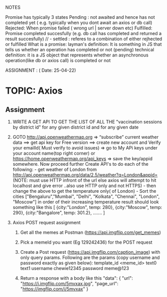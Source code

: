 NOTES

Promise has typically 3 states
    Pending : not awaited and hence has not completed yet ( e.g. typically when you dont await an axios or db call)
    Rejected: When promise failed ( wrong url | server down etc)
    Fulfilled: Promise completed succesfully (e.g. db call has completed and returned a result succesfully) // - settled : referes to a combination of either rejhected or fulfilled
What is a promise:
    layman's definition: It is something in JS that tells us whether an operation has completed or not (pending)
    technical definition: it is a JS object that represents whether an asynchronous operation(like db or axios call) is completed or not

ASSIGNMENT  : ( Date: 25-04-22) 

# TOPIC: Axios

## Assignment

1. WRITE A GET API TO GET THE LIST OF ALL THE "vaccination sessions by district id" for any given district id and for any given date

2. GOTO http://api.openweathermap.org => “subscribe” current weather data ==> get api key for Free version ==> create new account and Verify your emailId( Must verify to avoid issues) => go to My APi keys under your account name(top right corner) or https://home.openweathermap.org/api_keys => save the key/appid somewhere. Now proceed further Create API's to do each of the following: - get weather of London from http://api.openweathermap.org/data/2.5/weather?q=London&appid= (NOTE: must use HTTP infront of the url else axios will attempt to hit localhost and give error ..also use HTTP only and not HTTPS) - then change the above to get the temperature only( of London) - Sort the cities ["Bengaluru","Mumbai", "Delhi", "Kolkata", "Chennai", "London", "Moscow"] in order of their increasing temperature result should look something like this [ {city:"London", temp: 280}, {city:"Moscow", temp: 290}, {city:"Bangalore", temp: 301.2}, ....... ]

3. Axios POST request assignment

     1. Get all the memes at Postman (https://api.imgflip.com/get_memes)
     2. Pick a memeId you want (Eg 129242436) for the POST request
     3. Create a Post request (https://api.imgflip.com/caption_image) with only query params. Following are the params (copy username and password exactly as given below):
     template_id <meme_id>
     text0 <text you want as a caption>
     text1 <optional>
     username chewie12345
     password meme@123

     4. Return a response with a body like this
     "data": {
             "url": "https://i.imgflip.com/5mvxax.jpg",
             "page_url": "https://imgflip.com/i/5mvxax"
         }